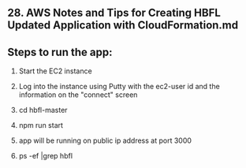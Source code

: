 ## 28. AWS Notes and Tips for Creating HBFL Updated Application with CloudFormation.md

## Steps to run the app:

1.  Start the EC2 instance

2.  Log into the instance using Putty with the ec2-user id and the information on the "connect" screen

3.  cd hbfl-master

4.  npm run start

5.  app will be running on public ip address at port 3000

6.  ps -ef |grep hbfl



